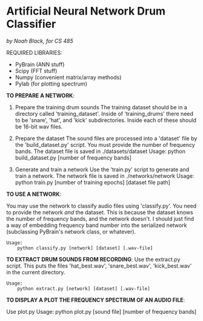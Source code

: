 __Artificial Neural Network Drum Classifier__
=============================================
*by Noah Black, for CS 485*

REQUIRED LIBRARIES:
* PyBrain (ANN stuff)
* Scipy (FFT stuff)
* Numpy (convenient matrix/array methods)
* Pylab (for plotting spectrum)

__TO PREPARE A NETWORK__:

1. Prepare the training drum sounds
    The training dataset should be in a directory called 'training\_dataset'. Inside of 'training\_drums' there need to be 'snare', 'hat', and 'kick' subdirectories. Inside each of these should be 16-bit wav files.

2. Prepare the dataset
    The sound files are processed into a 'dataset' file by the 'build_dataset.py' script. You must provide the number of frequency bands. The dataset file is saved in ./datasets/dataset<num bands>
    Usage:
        python build_dataset.py [number of frequency bands]

3. Generate and train a network
    Use the 'train.py' script to generate and train a network. The network file is saved in ./networks/network<num bands>
    Usage:
        python train.py [number of training epochs] [dataset file path]


__TO USE A NETWORK__:

You may use the network to classify audio files using 'classify.py'. You need to provide the network *and* the dataset. This is because the dataset knows the number of frequency bands, and the network doesn't. I should just find a way of embedding frequency band number into the serialized network (subclassing PyBrain's network class, or whatever).

    Usage:
        python classify.py [network] [dataset] [.wav-file] 

__TO EXTRACT DRUM SOUNDS FROM RECORDING__:
Use the extract.py script. This puts the files 'hat\_best.wav', 'snare\_best.wav', 'kick\_best.wav' in the current directory.

    Usage:
        python extract.py [network] [dataset] [.wav-file] 

__TO DISPLAY A PLOT THE FREQUENCY SPECTRUM OF AN AUDIO FILE__:

Use plot.py
    Usage: 
        python plot.py [sound file] [number of frequency bands]
